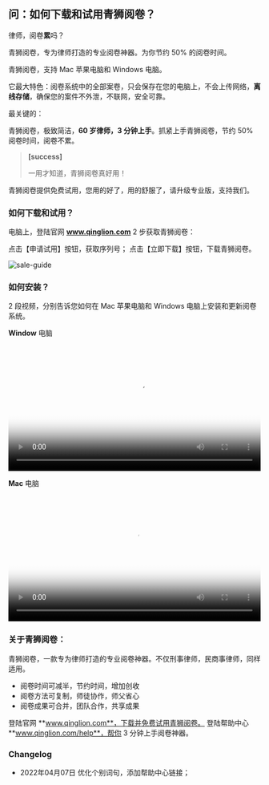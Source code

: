 ## 问：如何下载和试用青狮阅卷？

律师，阅卷**累**吗？

青狮阅卷，专为律师打造的专业阅卷神器。为你节约 50% 的阅卷时间。

青狮阅卷，支持 Mac 苹果电脑和 Windows 电脑。

它最大特色：阅卷系统中的全部案卷，只会保存在您的电脑上，不会上传网络，**离线存储**，确保您的案件不外泄，不联网，安全可靠。

最关键的：

青狮阅卷，极致简洁，**60 岁律师，3 分钟上手**。抓紧上手青狮阅卷，节约 50% 阅卷时间，阅卷不累。

> **[success]**
>
> 一用才知道，青狮阅卷真好用！

青狮阅卷提供免费试用，您用的好了，用的舒服了，请升级专业版，支持我们。

### 如何下载和试用？

电脑上，登陆官网 **www.qinglion.com** 2 步获取青狮阅卷：

点击【申请试用】按钮，获取序列号；
点击【立即下载】按钮，下载青狮阅卷。

![sale-guide](https://ipic.qinglion.com/sale-guide.png)


### 如何安装？

2 段视频，分别告诉您如何在 Mac 苹果电脑和 Windows 电脑上安装和更新阅卷系统。

**Window** 电脑

<video id="my-video" class="video-js" controls preload="auto" width="100%"
poster="https://ipic.qinglion.com/20211024_Win_Install.jpeg" data-setup='{"aspectRatio":"16:9"}'>
<source src="https://ipic.qinglion.com/20211024_Win_Install.mp4" type='video/mp4' >
</video>

**Mac** 电脑

<video id="my-video" class="video-js" controls preload="auto" width="100%"
poster="https://ipic.qinglion.com/20211024_Mac_Install.jpeg" data-setup='{"aspectRatio":"16:9"}'>
<source src="https://ipic.qinglion.com/20211024_Mac_Install.mp4" type='video/mp4' >
</video>


### 关于青狮阅卷：

青狮阅卷，一款专为律师打造的专业阅卷神器。不仅刑事律师，民商事律师，同样适用。

- 阅卷时间可减半，节约时间，增加创收
- 阅卷方法可复制，师徒协作，师父省心
- 阅卷成果可合并，团队合作，共享成果

登陆官网 **www.qinglion.com**，下载并免费试用青狮阅卷。
登陆帮助中心 **www.qinglion.com/help**，帮你 3 分钟上手阅卷神器。


### Changelog

- 2022年04月07日 优化个别词句，添加帮助中心链接；
